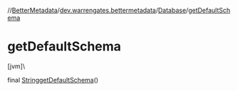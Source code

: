 //[BetterMetadata](../../../index.md)/[dev.warrengates.bettermetadata](../index.md)/[Database](index.md)/[getDefaultSchema](get-default-schema.md)

# getDefaultSchema

[jvm]\

final [String](https://docs.oracle.com/javase/8/docs/api/java/lang/String.html)[getDefaultSchema](get-default-schema.md)()
